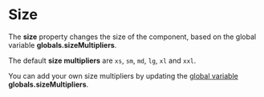 # Size

The **size** property changes the size of the component, based on the global variable **globals.sizeMultipliers**.

The default **size multipliers** are `xs`, `sm`, `md`, `lg`, `xl` and `xxl`.

You can add your own size multipliers by updating the [global variable](/docs/variables/globals) **globals.sizeMultipliers**.